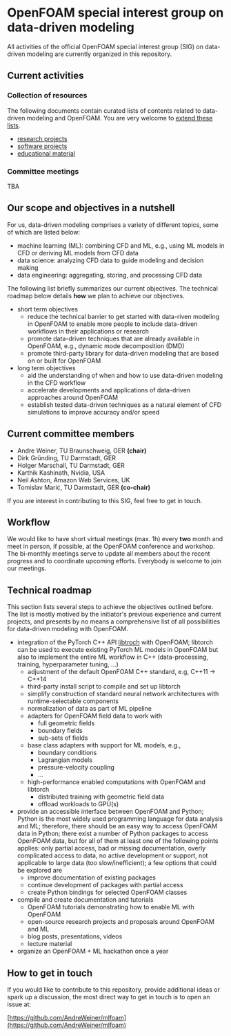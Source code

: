 # OpenFOAM special interest group on data-driven modeling

All activities of the official OpenFOAM special interest group (SIG) on data-driven modeling are currently organized in this repository.

## Current activities

### Collection of resources

The following documents contain curated lists of contents related to data-driven modeling and OpenFOAM. You are very welcome to [extend these lists](CONTRIBUTING.md).

- [research projects](research.md)
- [software projects](software.md)
- [educational material](education.md)

### Committee meetings

TBA

## Our scope and objectives in a nutshell

For us, data-driven modeling comprises a variety of different topics, some of which are listed below:
- machine learning (ML): combining CFD and ML, e.g., using ML models in CFD or deriving ML models from CFD data
- data science: analyzing CFD data to guide modeling and decision making
- data engineering: aggregating, storing, and processing CFD data

The following list briefly summarizes our current objectives. The technical roadmap below details **how** we plan to achieve our objectives.

- short term objectives
  - reduce the technical barrier to get started with data-riven modeling in OpenFOAM to enable more people to include data-driven workflows in their applications or research
  - promote data-driven techniques that are already available in OpenFOAM, e.g., dynamic mode decomposition (DMD)
  - promote third-party library for data-driven modeling that are based on or built for OpenFOAM
- long term objectives
  - aid the understanding of when and how to use data-driven modeling in the CFD workflow
  - accelerate developments and applications of data-driven approaches around OpenFOAM
  - establish tested data-driven techniques as a natural element of CFD simulations to improve accuracy and/or speed

## Current committee members

- Andre Weiner, TU Braunschweig, GER **(chair)**
- Dirk Gründing, TU Darmstadt, GER
- Holger Marschall, TU Darmstadt, GER
- Karthik Kashinath, Nvidia, USA
- Neil Ashton, Amazon Web Services, UK
- Tomislav Marić, TU Darmstadt, GER **(co-chair)**

If you are interest in contributing to this SIG, feel free to get in touch.

## Workflow

We would like to have short virtual meetings (max. 1h) every **two** month and meet in person, if possible, at the OpenFOAM conference and workshop. The bi-monthly meetings serve to update all members about the recent progress and to coordinate upcoming efforts. Everybody is welcome to join our meetings.

## Technical roadmap

This section lists several steps to achieve the objectives outlined before. The list is mostly motived by the initiator's previous experience and current projects, and presents by no means a comprehensive list of all possibilities for data-driven modeling with OpenFOAM.

- integration of the PyTorch C++ API [libtroch](https://pytorch.org/cppdocs/installing.html) with OpenFOAM; libtorch can be used to execute existing PyTorch ML models in OpenFOAM but also to implement the entire ML workflow in C++ (data-processing, training, hyperparameter tuning, ...) 
  - adjustment of the default OpenFOAM C++ standard, e.g, C++11 -> C++14
  - third-party install script to compile and set up libtorch
  - simplify construction of standard neural network architectures with runtime-selectable components
  - normalization of data as part of ML pipeline
  - adapters for OpenFOAM field data to work with
    - full geometric fields
    - boundary fields
    - sub-sets of fields
  - base class adapters with support for ML models, e.g.,
    - boundary conditions
    - Lagrangian models
    - pressure-velocity coupling
    - ...
   - high-performance enabled computations with OpenFOAM and libtorch
     - distributed training with geometric field data
     - offload workloads to GPU(s)
- provide an accessible interface between OpenFOAM and Python; Python is the most widely used programming language for data analysis and ML; therefore, there should be an easy way to access OpenFOAM data in Python; there exist a number of Python packages to access OpenFOAM data, but for all of them at least one of the following points applies: only partial access, bad or missing documentation, overly complicated access to data, no active development or support, not applicable to large data (too slow/inefficient); a few options that could be explored are
  - improve documentation of existing packages
  - continue development of packages with partial access
  - create Python bindings for selected OpenFOAM classes
- compile and create documentation and tutorials
  - OpenFOAM tutorials demonstrating how to enable ML with OpenFOAM
  - open-source research projects and proposals around OpenFOAM and ML
  - blog posts, presentations, videos
  - lecture material
- organize an OpenFOAM + ML hackathon once a year

## How to get in touch

If you would like to contribute to this repository, provide additional ideas or spark up a discussion, the most direct way to get in touch is to open an issue at:

[https://github.com/AndreWeiner/mlfoam](https://github.com/AndreWeiner/mlfoam)
